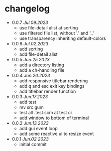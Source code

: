# changelog

 * 0.0.7 _Jul.09.2023_
   * use file-detail alist at sorting
   * use filtered file list, without '.' and '..'
   * use transparency inheriting default-colors
 * 0.0.6 _Jul.02.2023_
   * add sorting
   * add file-detail alist
 * 0.0.5 _Jun.25.2023_
   * add a directory listing
   * add a ch-handling file
 * 0.0.4 _Jun.20.2023_
   * add responsive titlebar rendering
   * add q and esc exit key bindings
   * add titlebar render function
 * 0.0.3 _Jun.17.2023_
   * add test
   * mv src gum
   * test all .test.scm at test ci
   * add window to bottom of terminal
 * 0.0.2 _Jun.13.2023_
   * add gui event loop
   * add some reactive ui to resize event
 * 0.0.1 _Jun.02.2023_
   * initial commit
